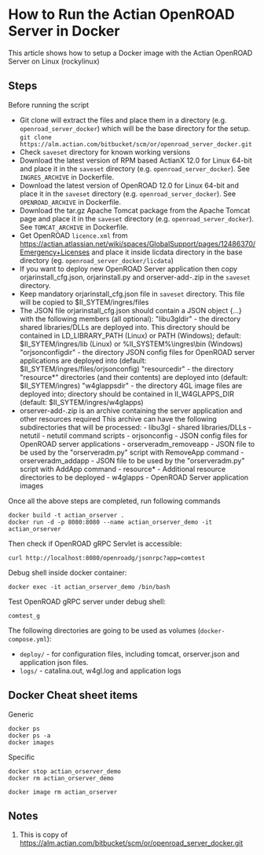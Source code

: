 # How to Run the Actian OpenROAD Server in Docker

This article shows how to setup a Docker image with the Actian OpenROAD Server on Linux (rockylinux)

## Steps

Before running the script 

- Git clone will extract the files and place them in a directory (e.g. `openroad_server_docker`) which will be the base directory for the setup. `git clone https://alm.actian.com/bitbucket/scm/or/openroad_server_docker.git`
- Check `saveset` directory for known working versions
- Download the latest version of RPM based ActianX 12.0 for Linux 64-bit and place it in the `saveset` directory (e.g. `openroad_server_docker`). See `INGRES_ARCHIVE` in Dockerfile.
- Download the latest version of OpenROAD 12.0 for Linux 64-bit and place it in the `saveset` directory (e.g. `openroad_server_docker`). See `OPENROAD_ARCHIVE` in Dockerfile.
- Download the tar.gz Apache Tomcat package from the Apache Tomcat page and place it in the `saveset` directory (e.g. `openroad_server_docker`). See `TOMCAT_ARCHIVE` in Dockerfile.
- Get OpenROAD `licence.xml` from https://actian.atlassian.net/wiki/spaces/GlobalSupport/pages/12486370/Emergency+Licenses and place it inside licdata directory in the base directory (eg. `openroad_server_docker/licdata`)
- If you want to deploy new OpenROAD Server application then copy orjarinstall_cfg.json, orjarinstall.py and orserver-add-<appname>.zip in the `saveset` directory.
- Keep mandatory orjarinstall_cfg.json file in `saveset` directory. This file will be copied to $II_SYTEM/ingres/files
- The JSON file orjarinstall_cfg.json should contain a JSON object {...} with the following members (all optional):
         "libu3gldir" - the directory shared libraries/DLLs are deployed into.
             This directory should be contained in LD_LIBRARY_PATH (Linux) or PATH (Windows); default: $II_SYTEM/ingres/lib (Linux) or %II_SYSTEM%\ingres\bin (Windows)
         "orjsonconfigdir" - the directory JSON config files for OpenROAD server applications are deployed into (default: $II_SYTEM/ingres/files/orjsonconfig)
         "resourcedir" - the directory "resource*" directories (and their contents) are deployed into (default: $II_SYTEM/ingres)
         "w4glappsdir" - the directory 4GL image files are deployed into; directory should be contained in II_W4GLAPPS_DIR (default: $II_SYTEM/ingres/w4glapps)
- orserver-add-<appname>.zip is an archive containing the server application and other resources required
  This archive can have the following subdirectories that will be processed:
      - libu3gl - shared libraries/DLLs
      - netutil - netutil command scripts
      - orjsonconfig - JSON config files for OpenROAD server applications
      - orserveradm_removeapp - JSON file to be used by the "orserveradm.py" script with RemoveApp command
      - orserveradm_addapp - JSON file to be used by the "orserveradm.py" script with AddApp command
      - resource* - Additional resource directories to be deployed
      - w4glapps - OpenROAD Server application images

Once all the above steps are completed, run following commands 

	docker build -t actian_orserver .
	docker run -d -p 8080:8080 --name actian_orserver_demo -it actian_orserver

Then check if OpenROAD gRPC Servlet is accessible:

    curl http://localhost:8080/openroadg/jsonrpc?app=comtest

Debug shell inside docker container:

    docker exec -it actian_orserver_demo /bin/bash 
    
Test OpenROAD gRPC server under debug shell:

    comtest_g

The following directories are going to be used as volumes (`docker-compose.yml`):
- `deploy/` - for configuration files, including tomcat, orserver.json and application json files.
- `logs/` - catalina.out, w4gl.log and application logs


## Docker Cheat sheet items

Generic

    docker ps
    docker ps -a
    docker images

Specific

    docker stop actian_orserver_demo
    docker rm actian_orserver_demo

    docker image rm actian_orserver

## Notes

1. This is copy of https://alm.actian.com/bitbucket/scm/or/openroad_server_docker.git

